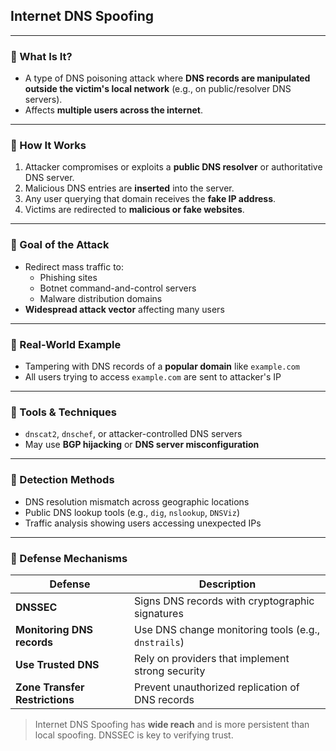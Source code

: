 ## Internet DNS Spoofing

---

### 🔹 What Is It?

- A type of DNS poisoning attack where **DNS records are manipulated outside the victim's local network** (e.g., on public/resolver DNS servers).
- Affects **multiple users across the internet**.

---

### 🔹 How It Works

1. Attacker compromises or exploits a **public DNS resolver** or authoritative DNS server.
2. Malicious DNS entries are **inserted** into the server.
3. Any user querying that domain receives the **fake IP address**.
4. Victims are redirected to **malicious or fake websites**.

---

### 🔹 Goal of the Attack

- Redirect mass traffic to:
  - Phishing sites
  - Botnet command-and-control servers
  - Malware distribution domains
- **Widespread attack vector** affecting many users

---

### 🔹 Real-World Example

- Tampering with DNS records of a **popular domain** like `example.com`
- All users trying to access `example.com` are sent to attacker's IP

---

### 🔹 Tools & Techniques

- `dnscat2`, `dnschef`, or attacker-controlled DNS servers
- May use **BGP hijacking** or **DNS server misconfiguration**

---

### 🔹 Detection Methods

- DNS resolution mismatch across geographic locations
- Public DNS lookup tools (e.g., `dig`, `nslookup`, `DNSViz`)
- Traffic analysis showing users accessing unexpected IPs

---

### 🔹 Defense Mechanisms

| Defense                 | Description                                      |
|-------------------------|--------------------------------------------------|
| **DNSSEC**              | Signs DNS records with cryptographic signatures |
| **Monitoring DNS records** | Use DNS change monitoring tools (e.g., `dnstrails`) |
| **Use Trusted DNS**     | Rely on providers that implement strong security |
| **Zone Transfer Restrictions** | Prevent unauthorized replication of DNS records |

> Internet DNS Spoofing has **wide reach** and is more persistent than local spoofing. DNSSEC is key to verifying trust.
